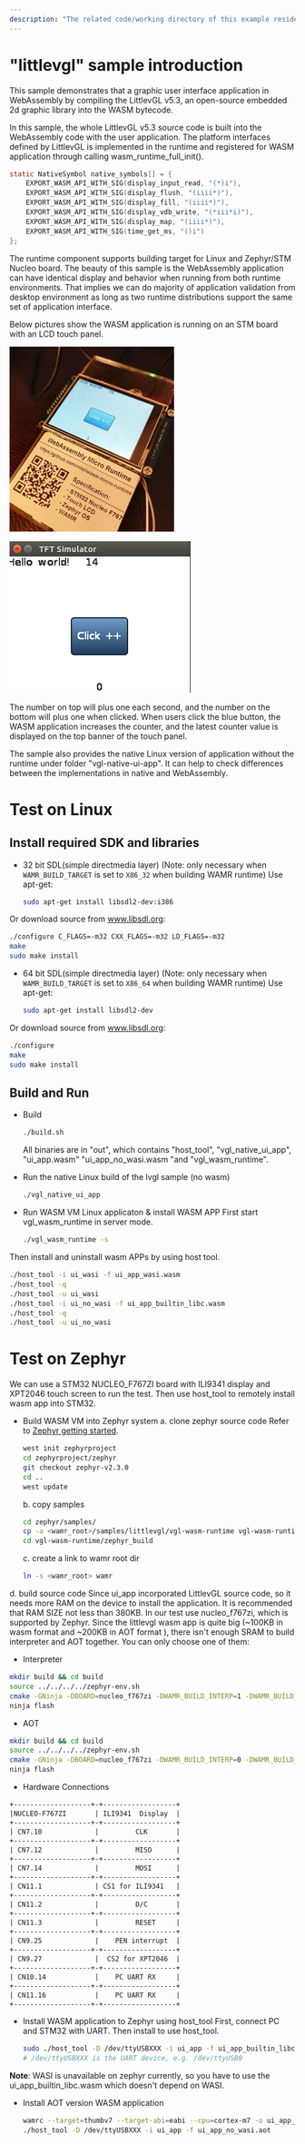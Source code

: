 ```yaml
---
description: "The related code/working directory of this example resides in directory {WAMR_DIR}/samples/littlevgl"
---
```

"littlevgl" sample introduction
==============
This sample demonstrates that a graphic user interface application in WebAssembly by compiling the LittlevGL v5.3, an open-source embedded 2d graphic library into the WASM bytecode.

In this sample, the whole LittlevGL v5.3 source code is built into the WebAssembly code with the user application. The platform interfaces defined by LittlevGL is implemented in the runtime and registered for WASM application through calling wasm_runtime_full_init().

```C
static NativeSymbol native_symbols[] = {
    EXPORT_WASM_API_WITH_SIG(display_input_read, "(*)i"),
    EXPORT_WASM_API_WITH_SIG(display_flush, "(iiii*)"),
    EXPORT_WASM_API_WITH_SIG(display_fill, "(iiii*)"),
    EXPORT_WASM_API_WITH_SIG(display_vdb_write, "(*iii*i)"),
    EXPORT_WASM_API_WITH_SIG(display_map, "(iiii*)"),
    EXPORT_WASM_API_WITH_SIG(time_get_ms, "()i")
};
```

The runtime component supports building target for Linux and Zephyr/STM Nucleo board. The beauty of this sample is the WebAssembly application can have identical display and behavior when running from both runtime environments. That implies we can do majority of application validation from desktop environment as long as two runtime distributions support the same set of application interface.


Below pictures show the WASM application is running on an STM board with an LCD touch panel.

![WAMR UI SAMPLE](../../doc/pics/vgl_demo2.png "WAMR UI DEMO STM32")

![WAMR UI SAMPLE](../../doc/pics/vgl_demo_linux.png "WAMR UI DEMO LINUX")


The number on top will plus one each second, and the number on the bottom will plus one when clicked. When users click the blue button, the WASM application increases the counter, and the latest counter value is displayed on the top banner of the touch panel.

The sample also provides the native Linux version of application without the runtime under folder "vgl-native-ui-app". It can help to check differences between the implementations in native and WebAssembly.

Test on Linux
================================

Install required SDK and libraries
--------------
- 32 bit SDL(simple directmedia layer) (Note: only necessary when `WAMR_BUILD_TARGET` is set to `X86_32` when building WAMR runtime)
Use apt-get:
  ```bash
  sudo apt-get install libsdl2-dev:i386
  ```
Or download source from www.libsdl.org:
  ```bash
  ./configure C_FLAGS=-m32 CXX_FLAGS=-m32 LD_FLAGS=-m32
  make
  sudo make install
  ```
- 64 bit SDL(simple directmedia layer) (Note: only necessary when `WAMR_BUILD_TARGET` is set to `X86_64` when building WAMR runtime)
Use apt-get:
  ```bash
  sudo apt-get install libsdl2-dev
  ```
Or download source from www.libsdl.org:
  ```bash
  ./configure
  make
  sudo make install
  ```

Build and Run
--------------

- Build
  ```bash
  ./build.sh
  ```
    All binaries are in "out", which contains "host_tool", "vgl_native_ui_app", "ui_app.wasm" "ui_app_no_wasi.wasm "and "vgl_wasm_runtime".
- Run the native Linux build of the lvgl sample (no wasm)
  ```bash
  ./vgl_native_ui_app
  ```

- Run WASM VM Linux applicaton & install WASM APP
 First start vgl_wasm_runtime in server mode.
  ```bash
  ./vgl_wasm_runtime -s
  ```
 Then install and uninstall wasm APPs by using host tool.
  ```bash
  ./host_tool -i ui_wasi -f ui_app_wasi.wasm
  ./host_tool -q
  ./host_tool -u ui_wasi
  ./host_tool -i ui_no_wasi -f ui_app_builtin_libc.wasm
  ./host_tool -q
  ./host_tool -u ui_no_wasi
  ```

Test on Zephyr
================================
We can use a STM32 NUCLEO_F767ZI  board with ILI9341 display and XPT2046 touch screen to run the test. Then use host_tool to remotely install wasm app into STM32.
- Build WASM VM into Zephyr system
  a. clone zephyr source code
  Refer to [Zephyr getting started](https://docs.zephyrproject.org/latest/getting_started/index.html).

  ```bash
  west init zephyrproject
  cd zephyrproject/zephyr
  git checkout zephyr-v2.3.0
  cd ..
  west update
  ```

  b. copy samples
  ```bash
  cd zephyr/samples/
  cp -a <wamr_root>/samples/littlevgl/vgl-wasm-runtime vgl-wasm-runtime
  cd vgl-wasm-runtime/zephyr_build
  ```
  c. create a link to wamr root dir
  ```bash
  ln -s <wamr_root> wamr
  ```

d. build source code
  Since ui_app incorporated LittlevGL source code, so it needs more RAM on the device to install the application.  It is recommended that RAM SIZE not less than 380KB. In our test use nucleo_f767zi, which is supported by Zephyr. Since the littlevgl wasm app is quite big (~100KB in wasm format and ~200KB in AOT format ), there isn't enough SRAM to build interpreter and AOT together. You can only choose one of them:

  - Interpreter
  ```bash
  mkdir build && cd build
  source ../../../../zephyr-env.sh
  cmake -GNinja -DBOARD=nucleo_f767zi -DWAMR_BUILD_INTERP=1 -DWAMR_BUILD_AOT=0 ..
  ninja flash
  ```

  - AOT
  ```bash
  mkdir build && cd build
  source ../../../../zephyr-env.sh
  cmake -GNinja -DBOARD=nucleo_f767zi -DWAMR_BUILD_INTERP=0 -DWAMR_BUILD_AOT=1 ..
  ninja flash
  ```

- Hardware Connections

```
+-------------------+-+------------------+
|NUCLEO-F767ZI       | ILI9341  Display  |
+-------------------+-+------------------+
| CN7.10             |         CLK       |
+-------------------+-+------------------+
| CN7.12             |         MISO      |
+-------------------+-+------------------+
| CN7.14             |         MOSI      |
+-------------------+-+------------------+
| CN11.1             | CS1 for ILI9341   |
+-------------------+-+------------------+
| CN11.2             |         D/C       |
+-------------------+-+------------------+
| CN11.3             |         RESET     |
+-------------------+-+------------------+
| CN9.25             |    PEN interrupt  |
+-------------------+-+------------------+
| CN9.27             |  CS2 for XPT2046  |
+-------------------+-+------------------+
| CN10.14            |    PC UART RX     |
+-------------------+-+------------------+
| CN11.16            |    PC UART RX     |
+-------------------+-+------------------+
```

- Install WASM application to Zephyr using host_tool
First, connect PC and STM32 with UART. Then install to use host_tool.
  ```bash
  sudo ./host_tool -D /dev/ttyUSBXXX -i ui_app -f ui_app_builtin_libc.wasm
  # /dev/ttyUSBXXX is the UART device, e.g. /dev/ttyUSB0
  ```
**Note**: WASI is unavailable on zephyr currently, so you have to use the ui_app_builtin_libc.wasm which doesn't depend on WASI.

- Install AOT version WASM application
  ```bash
  wamrc --target=thumbv7 --target-abi=eabi --cpu=cortex-m7 -o ui_app_no_wasi.aot ui_app_builtin_libc.wasm
  ./host_tool -D /dev/ttyUSBXXX -i ui_app -f ui_app_no_wasi.aot
  ```

